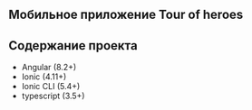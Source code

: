 ## Мобильное приложение Tour of heroes

## Содержание проекта
- Angular (8.2+)
- Ionic (4.11+)
- Ionic CLI (5.4+)
- typescript (3.5+)
